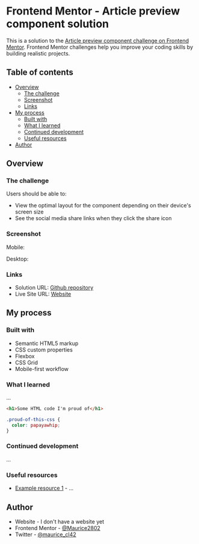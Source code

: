 # Frontend Mentor - Article preview component solution

This is a solution to the [Article preview component challenge on Frontend Mentor](https://www.frontendmentor.io/challenges/article-preview-component-dYBN_pYFT). Frontend Mentor challenges help you improve your coding skills by building realistic projects. 

## Table of contents

- [Overview](#overview)
  - [The challenge](#the-challenge)
  - [Screenshot](#screenshot)
  - [Links](#links)
- [My process](#my-process)
  - [Built with](#built-with)
  - [What I learned](#what-i-learned)
  - [Continued development](#continued-development)
  - [Useful resources](#useful-resources)
- [Author](#author)

## Overview

### The challenge

Users should be able to:

- View the optimal layout for the component depending on their device's screen size
- See the social media share links when they click the share icon

### Screenshot

Mobile:


Desktop:



### Links

- Solution URL: [Github repository](https://github.com/Mauricio2802/article-preview-component)
- Live Site URL: [Website]()

## My process

### Built with

- Semantic HTML5 markup
- CSS custom properties
- Flexbox
- CSS Grid
- Mobile-first workflow

### What I learned

...

```html
<h1>Some HTML code I'm proud of</h1>
```
```css
.proud-of-this-css {
  color: papayawhip;
}
```

### Continued development

...

### Useful resources

- [Example resource 1]() - ...

## Author

- Website - I don't have a website yet
- Frontend Mentor - [@Maurice2802](https://www.frontendmentor.io/profile/Maurice2802)
- Twitter - [@maurice_cl42](https://www.twitter.com/maurice_cl42)
